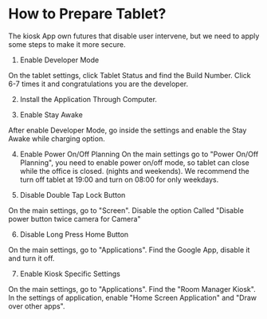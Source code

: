  # How to Prepare Tablet?
The kiosk App own futures that disable user intervene, but we need to apply some steps to make it more secure.
 1. Enable Developer Mode
 
 On the tablet settings, click Tablet Status and find the Build Number. Click 6-7 times it and congratulations you are the developer. 
 
 2. Install the Application Through Computer.
 
 3. Enable Stay Awake 
 
 After enable Developer Mode, go inside the settings and enable the Stay Awake while charging option.
 
 4. Enable Power On/Off Planning 
 On the main settings go to "Power On/Off Planning", you need to enable power on/off mode, so tablet can close while the office is closed. (nights and weekends). We recommend the turn off tablet at 19:00 and turn on 08:00 for only weekdays.
 
 5. Disable Double Tap Lock Button
 
 On the main settings, go to "Screen". Disable the option Called "Disable power button twice camera for Camera"
 
 6. Disable Long Press Home Button
 
 On the main settings, go to "Applications". Find the Google App, disable it and turn it off.
 
 7. Enable Kiosk Specific Settings
 
 On the main settings, go to "Applications". Find the "Room Manager Kiosk". In the settings of application, enable "Home Screen Application" and "Draw over other apps".
 
